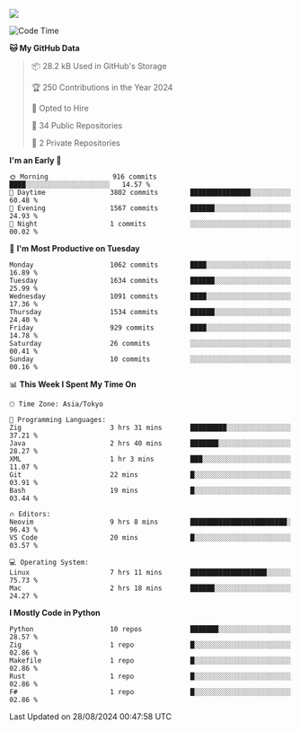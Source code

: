 ![](https://komarev.com/ghpvc/?username=kitagawa-hr)

<!--START_SECTION:waka-->
![Code Time](http://img.shields.io/badge/Code%20Time-1%2C024%20hrs%2039%20mins-blue)

**🐱 My GitHub Data** 

> 📦 28.2 kB Used in GitHub's Storage 
 > 
> 🏆 250 Contributions in the Year 2024
 > 
> 💼 Opted to Hire
 > 
> 📜 34 Public Repositories 
 > 
> 🔑 2 Private Repositories 
 > 
**I'm an Early 🐤** 

```text
🌞 Morning                916 commits         ████░░░░░░░░░░░░░░░░░░░░░   14.57 % 
🌆 Daytime                3802 commits        ███████████████░░░░░░░░░░   60.48 % 
🌃 Evening                1567 commits        ██████░░░░░░░░░░░░░░░░░░░   24.93 % 
🌙 Night                  1 commits           ░░░░░░░░░░░░░░░░░░░░░░░░░   00.02 % 
```
📅 **I'm Most Productive on Tuesday** 

```text
Monday                   1062 commits        ████░░░░░░░░░░░░░░░░░░░░░   16.89 % 
Tuesday                  1634 commits        ██████░░░░░░░░░░░░░░░░░░░   25.99 % 
Wednesday                1091 commits        ████░░░░░░░░░░░░░░░░░░░░░   17.36 % 
Thursday                 1534 commits        ██████░░░░░░░░░░░░░░░░░░░   24.40 % 
Friday                   929 commits         ████░░░░░░░░░░░░░░░░░░░░░   14.78 % 
Saturday                 26 commits          ░░░░░░░░░░░░░░░░░░░░░░░░░   00.41 % 
Sunday                   10 commits          ░░░░░░░░░░░░░░░░░░░░░░░░░   00.16 % 
```


📊 **This Week I Spent My Time On** 

```text
🕑︎ Time Zone: Asia/Tokyo

💬 Programming Languages: 
Zig                      3 hrs 31 mins       █████████░░░░░░░░░░░░░░░░   37.21 % 
Java                     2 hrs 40 mins       ███████░░░░░░░░░░░░░░░░░░   28.27 % 
XML                      1 hr 3 mins         ███░░░░░░░░░░░░░░░░░░░░░░   11.07 % 
Git                      22 mins             █░░░░░░░░░░░░░░░░░░░░░░░░   03.91 % 
Bash                     19 mins             █░░░░░░░░░░░░░░░░░░░░░░░░   03.44 % 

🔥 Editors: 
Neovim                   9 hrs 8 mins        ████████████████████████░   96.43 % 
VS Code                  20 mins             █░░░░░░░░░░░░░░░░░░░░░░░░   03.57 % 

💻 Operating System: 
Linux                    7 hrs 11 mins       ███████████████████░░░░░░   75.73 % 
Mac                      2 hrs 18 mins       ██████░░░░░░░░░░░░░░░░░░░   24.27 % 
```

**I Mostly Code in Python** 

```text
Python                   10 repos            ███████░░░░░░░░░░░░░░░░░░   28.57 % 
Zig                      1 repo              █░░░░░░░░░░░░░░░░░░░░░░░░   02.86 % 
Makefile                 1 repo              █░░░░░░░░░░░░░░░░░░░░░░░░   02.86 % 
Rust                     1 repo              █░░░░░░░░░░░░░░░░░░░░░░░░   02.86 % 
F#                       1 repo              █░░░░░░░░░░░░░░░░░░░░░░░░   02.86 % 
```




 Last Updated on 28/08/2024 00:47:58 UTC
<!--END_SECTION:waka-->
